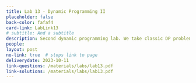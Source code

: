 ```yaml
---
title: Lab 13 - Dynamic Programming II
placeholder: false
back-color: fafaf4
card-link: LabLink13
# subtitle: And a subtitle
description: Second dynamic programming lab. We take classic DP problems and explain them in a new way. 
people:
layout: post
no-link: true  # stops link to page 
deliverydate: 2023-10-11
link-questions: /materials/labs/lab13.pdf
link-solutions: /materials/labs/lab13.pdf
---
```










